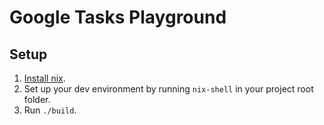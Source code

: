 # Google Tasks Playground

## Setup

1. [Install nix](https://nix.dev/tutorials/install-nix).
2. Set up your dev environment by running `nix-shell` in your project root folder.
3. Run `./build`.
